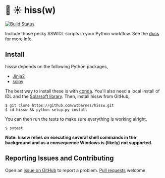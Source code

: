 # :snake: :sunny: hiss(w)
[![Build Status](https://travis-ci.org/wtbarnes/hissw.svg?branch=master)](https://travis-ci.org/wtbarnes/hissw)

Include those pesky SSWIDL scripts in your Python workflow. See the [docs](https://wtbarnes.github.io/hissw/) for more info.

## Install
hissw depends on the following Python packages,

* [Jinja2](http://jinja.pocoo.org/docs/dev/)
* [scipy](https://docs.scipy.org/doc/)

The best way to install these is with [conda](https://www.anaconda.com/download/). You'll also need a local install of IDL and the [Solarsoft library](http://www.lmsal.com/solarsoft/). Then, install hissw from GitHub,

```shell
$ git clone https://github.com/wtbarnes/hissw.git
$ cd hissw && python setup.py install
```

You can then run the tests to make sure everything is working alright,
```
$ pytest
```

**Note: hissw relies on executing several shell commands in the background and as a consequence Windows is (likely) not supported.** 

## Reporting Issues and Contributing
Open an [issue on GitHub](https://github.com/wtbarnes/hissw/issues) to report a problem. [Pull requests](https://github.com/wtbarnes/hissw/pulls) welcome.
